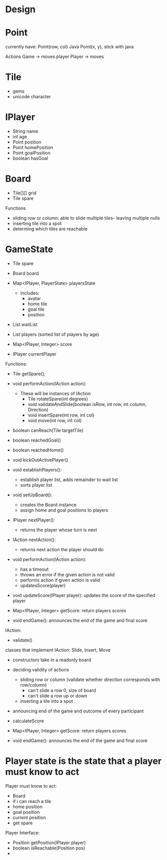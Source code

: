 # Design

# Point
currently have: Point(row, col)
Java Point(x, y), stick with java

Actions
Game -> moves player
Player -> moves

# Tile
- gems
- unicode character

# IPlayer
- String name
- int age
- Point position
- Point homePosition
- Point goalPosition
- boolean hasGoal

# Board
- Tile[][] grid
- Tile spare

Functions
- sliding row or column: able to slide multiple tiles- leaving multiple nulls
- inserting tile into a spot
- determing which tiles are reachable

# GameState
- Tile spare
- Board board
- Map<IPlayer, PlayerState> playersState 
  - includes:
    - avatar
    - home tile
    - goal tile
    - position

- List<IPlayer> waitList 
- List<IPlayer> players (sorted list of players by age)
- Map<IPlayer, Integer> score
- IPlayer currentPlayer

Functions:

- Tile getSpare();
- void performAction(IAction action):
  - These will be instances of IAction
    - Tile rotateSpare(int degrees)
    - void validateAndSlide(boolean isRow, int row, int column, Direction)
    - void insertSpare(int row, int col)
    - void move(int row, int col)
- boolean canReach(Tile targetTile)
- boolean reachedGoal()
- boolean reachedHome()
- void kickOutActivePlayer()


- void establishPlayers():
  - establish player list, adds remainder to wait list
  - sorts player list
- void setUpBoard():
  - creates the Board instance 
  - assign home and goal positions to players
- IPlayer nextPlayer(): 
    - returns the player whose turn is next
- IAction nextAction():
    - returns next action the player should do
- void performAction(IAction action):
    - has a timeout 
    - throws an error if the given action is not valid
    - performs action if given action is valid
    - updatesScore(player)
- void updateScore(IPlayer player): updates the score of the specified player
- Map<IPlayer, Integer> getScore: return players scores
- void endGame(): announces the end of the game and final score

IAction:
- validate()

classes that implement IAction: Slide, Insert, Move
- constructors take in a readonly board


- deciding validity of actions
    - sliding row or column (validate whether direction corresponds with row/column)
      - can't slide a row 0, size of board
      - can't slide a row up or down
    - inserting a tile into a spot
- announcing end of the game and outcome of every participant
- calculateScore
- Map<IPlayer, Integer> getScore: return players scores
- void endGame(): announces the end of the game and final score

# Player state is the state that a player must know to act

Player must know to act:
- Board
- if i can reach a tile
- home position
- goal position
- current position
- get spare

Player Interface: 
- Position getPosition(IPlayer player)
- boolean isReachable(Position pos)
- 